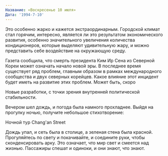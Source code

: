 ```yaml
---
Название: «Воскресенье 10 июля»
Дата: '1994-7-10'
---
```


Это особенно жарко и кажется экстраординарным. Городской климат стал горячим, интересно, является ли это результатом экономического развития, особенно значительного увеличения количества кондиционеров, которые выделяют удивительную жару, и можно представить себе воздействие на окружающую среду.

Газета сообщила, что смерть президента Ким Ир Сена из Северной Кореи может означать начало новой эры. В последнее время существует ряд проблем, главным образом в рамках международного сообщества и двух северных корейцев. Какое влияние этот инцидент будет иметь на развитие этих проблем. Может быть, скоро

Новые разработки, с точки зрения внутренней политической стабильности.

Вечером шел дождь, и погода была намного прохладнее. Выйдя на прогулку ночью, получите небольшое стихотворение:

Ночной тур Chang'an Street

Дождь упал, и сеть была в столице, а зеленая стена была красной. Прогуляйтесь по свету и покачивайте, и соедините руки, чтобы сконденсировать арку. Это означает, что мир свет и смеется над жизнью. Пассажиры спешат и одиноки, и они знают, что знают.

